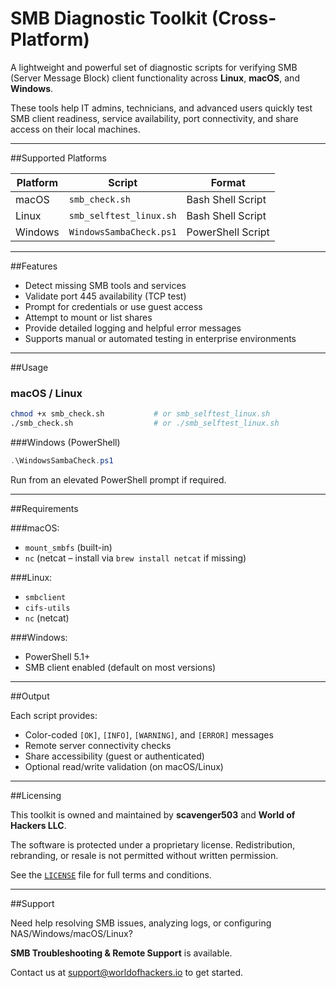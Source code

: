 # SMB Diagnostic Toolkit (Cross-Platform)

A lightweight and powerful set of diagnostic scripts for verifying SMB (Server Message Block) client functionality across **Linux**, **macOS**, and **Windows**.

These tools help IT admins, technicians, and advanced users quickly test SMB client readiness, service availability, port connectivity, and share access on their local machines.

---

##Supported Platforms

| Platform | Script                     | Format            |
|----------|----------------------------|-------------------|
| macOS    | `smb_check.sh`             | Bash Shell Script |
| Linux    | `smb_selftest_linux.sh`    | Bash Shell Script |
| Windows  | `WindowsSambaCheck.ps1`    | PowerShell Script |

---

##Features

- Detect missing SMB tools and services
- Validate port 445 availability (TCP test)
- Prompt for credentials or use guest access
- Attempt to mount or list shares
- Provide detailed logging and helpful error messages
- Supports manual or automated testing in enterprise environments

---

##Usage

### macOS / Linux

```bash
chmod +x smb_check.sh           # or smb_selftest_linux.sh
./smb_check.sh                  # or ./smb_selftest_linux.sh
```

###Windows (PowerShell)

```powershell
.\WindowsSambaCheck.ps1
```

Run from an elevated PowerShell prompt if required.

---

##Requirements

###macOS:
- `mount_smbfs` (built-in)
- `nc` (netcat – install via `brew install netcat` if missing)

###Linux:
- `smbclient`
- `cifs-utils`
- `nc` (netcat)

###Windows:
- PowerShell 5.1+
- SMB client enabled (default on most versions)

---

##Output

Each script provides:

- Color-coded `[OK]`, `[INFO]`, `[WARNING]`, and `[ERROR]` messages
- Remote server connectivity checks
- Share accessibility (guest or authenticated)
- Optional read/write validation (on macOS/Linux)

---

##Licensing

This toolkit is owned and maintained by **scavenger503** and **World of Hackers LLC**.

The software is protected under a proprietary license. Redistribution, rebranding, or resale is not permitted without written permission.

See the [`LICENSE`](LICENSE) file for full terms and conditions.

---

##Support

Need help resolving SMB issues, analyzing logs, or configuring NAS/Windows/macOS/Linux?

**SMB Troubleshooting & Remote Support** is available.

Contact us at [support@worldofhackers.io](mailto:support@worldofhackers.io) to get started.
